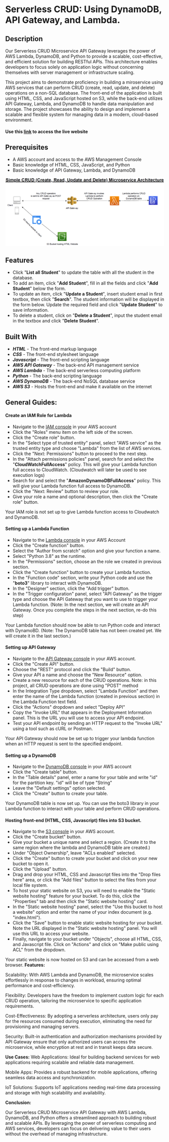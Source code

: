 # Serverless CRUD: Using DynamoDB, API Gateway, and Lambda.

## Description
Our Serverless CRUD Microservice API Gateway leverages the power of AWS Lambda, DynamoDB, and Python to provide a scalable, cost-effective, and efficient solution for building RESTful APIs. This architecture enables developers to focus solely on application logic without concerning themselves with server management or infrastructure scaling.


This project aims to demonstrate proficiency in building a miroservice using AWS services that can perform CRUD (create, read, update, and delete) operations on a non-SQL database. The front-end of the application is built using HTML, CSS, and JavaScript hosted on S3, while the back-end utilizes API Gateway, Lambda, and DynamoDB to handle data manipulation and storage. The project showcases the ability to design and implement a scalable and flexible system for managing data in a modern, cloud-based environment.



#### Use this [link](http://crud-operation-static-web.s3-website-us-east-1.amazonaws.com/) to access the live website


## Prerequisites
* A AWS account and access to the AWS Management Console
* Basic knowledge of HTML, CSS, JavaScript, and Python
* Basic knowledge of API Gateway, Lambda, and DynamoDB

![Microservice Architecture Diagram](./images/Simple%20CRUD%20Microservice%20Architecture.PNG "Architecture Diagram")


## Features
* Click "**List all Student**" to update the table with all the student in the database.
* To add an item, click "**Add Student**", fill in all the fields and click "**Add Student**" below the form.
* To update an item, click "**Update a Student**", insert student email in first textbox, then click "**Search**". The student information will be displayed in the form below. Update the required field and click "**Update Student**" to save information.
* To delete a student, click on "**Delete a Student**", input the student email in the textbox and click "**Delete Student**".

## Built With
* **_HTML_** - The front-end markup language
* **_CSS_** - The front-end stylesheet language
* **_Javascript_** - The front-end scripting language
* **_AWS API Gateway_** - The back-end API management service
* **_AWS Lambda_** - The back-end serverless computing platform
* **_Python_** - The back-end scripting language
* **_AWS DynamoDB_** - The back-end NoSQL database service
* **_AWS S3_** - Hosts the front-end and make it available on the internet

## General Guides:
#### Create an IAM Role for Lambda
* Navigate to the [IAM console](https://us-east-1.console.aws.amazon.com/iamv2/home?region=us-east-1#/home) in your AWS account
* Click the "Roles" menu item on the left side of the screen.
* Click the "Create role" button.
* In the "Select type of trusted entity" panel, select "AWS service" as the trusted entity type and choose "Lambda" from the list of AWS services.
* Click the "Next: Permissions" button to proceed to the next step.
* In the "Attach permissions policies" panel, search for and select the "**CloudWatchFullAccess**" policy. This will give your Lambda function full access to CloudWatch. (Cloudwatch will later be used to see execution logs)
* Search for and select the "**AmazonDynamoDBFullAccess**" policy. This will give your Lambda function full access to DynamoDB.
* Click the "Next: Review" button to review your role.
* Give your role a name and optional description, then click the "Create role" button.

Your IAM role is not set up to give Lambda function access to Cloudwatch and DynamoDB.

#### Setting up a Lambda Function
* Navigate to the [Lambda console](https://us-east-1.console.aws.amazon.com/lambda/home?region=us-east-1#/functions) in your AWS Account
* Click the "Create function" button.
* Select the "Author from scratch" option and give your function a name.
* Select "Python 3.8" as the runtime.
* In the "Permissions" section, choose an the role we created in previous section.
* Click the "Create function" button to create your Lambda function.
* In the "Function code" section, write your Python code and use the "**boto3**" library to interact with DynamoDB.
* In the "Designer" section, click the "Add trigger" button.
* In the "Trigger configuration" panel, select "API Gateway" as the trigger type and choose the API Gateway that you want to use to trigger your Lambda function. (Note: In the next section, we will create an API Gateway. Once you complete the steps in the next section, re-do this step)

Your Lambda function should now be able to run Python code and interact with DynamoBD. (Note: The DynamoDB table has not been created yet. We will create it in the last section.)

#### Setting up API Gateway
* Navigate to the [API Gateway console](https://us-east-1.console.aws.amazon.com/apigateway/main/apis?region=us-east-1) in your AWS account.
* Click the "Create API" button.
* Choose the "REST" protocol and click the "Build" button.
* Give your API a name and choose the "New Resource" option.
* Create a new resource for each of the CRUD operations. Note: in this project, all CRUD operations are done using "POST" method
* In the Integration Type dropdown, select "Lambda Function" and then enter the name of the Lambda function (created in previous section) in the Lambda Function text field. 
* Click the "Actions" dropdown and select "Deploy API"
* Copy the "Invoke URL" that appears in the Deployment Information panel. This is the URL you will use to access your API endpoint.
* Test your API endpoint by sending an HTTP request to the "Invoke URL" using a tool such as cURL or Postman.

Your API Gateway should now be set up to trigger your lambda function when an HTTP request is sent to the specified endpoint.

#### Setting up a DynamoDB
* Navigate to the [DynamoDB console](https://us-east-1.console.aws.amazon.com/dynamodbv2/home?region=us-east-1#dashboard) in your AWS account
* Click the "Create table" button.
* In the "Table details" panel, enter a name for your table and write "id" for the partition key. "id" will be of type "String"
* Leave the "Default settings" option selected.
* Click the "Create" button to create your table.

Your DynamoDB table is now set up. You can use the boto3 library in your Lambda function to interact with your table and perform CRUD operations.

#### Hosting front-end (HTML, CSS, Javascript) files into S3 bucket.
* Navigate to the [S3 console](https://s3.console.aws.amazon.com/s3/buckets?region=us-east-1) in your AWS account.
* Click the "Create bucket" button.
* Give your bucket a unique name and select a region. (Create it to the same region where the lambda and DynamoDB table are created.)
* Under "Object Ownership", leave "ACLs enabled" selected.
* Click the "Create" button to create your bucket and click on your new bucket to open it.
* Click the "Upload" button.
* Drag and drop your HTML, CSS and Javascript files into the "Drop files here" area, or click the "Add files" button to select the files from your local file system. 
* To host your static website on S3, you will need to enable the "Static website hosting" feature for your bucket. To do this, click the "Properties" tab and then click the "Static website hosting" card.
* In the "Static website hosting" panel, select the "Use this bucket to host a website" option and enter the name of your index document (e.g. "index.html").
* Click the "Save" button to enable static website hosting for your bucket. Note the URL displayed in the "Static website hosting" panel. You will use this URL to access your website.
* Finally, navigate to your bucket under "Objects", choose all HTML, CSS, and Javascript file. Click on "Actions" and click on "Make public using ACL" from the dropdown.

Your static website is now hosted on S3 and can be accessed from a web browser.
**Features:**

Scalability: With AWS Lambda and DynamoDB, the microservice scales effortlessly in response to changes in workload, ensuring optimal performance and cost-efficiency.

Flexibility: Developers have the freedom to implement custom logic for each CRUD operation, tailoring the microservice to specific application requirements.

Cost-Effectiveness: By adopting a serverless architecture, users only pay for the resources consumed during execution, eliminating the need for provisioning and managing servers.

Security: Built-in authentication and authorization mechanisms provided by API Gateway ensure that only authorized users can access the microservice, while encryption at rest and in transit keeps data secure.

**Use Cases:**
Web Applications: Ideal for building backend services for web applications requiring scalable and reliable data management.

Mobile Apps: Provides a robust backend for mobile applications, offering seamless data access and synchronization.

IoT Solutions: Supports IoT applications needing real-time data processing and storage with high scalability and availability.

**Conclusion:**

Our Serverless CRUD Microservice API Gateway with AWS Lambda, DynamoDB, and Python offers a streamlined approach to building robust and scalable APIs. By leveraging the power of serverless computing and AWS services, developers can focus on delivering value to their users without the overhead of managing infrastructure.
